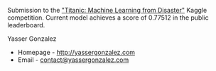 Submission to the
["Titanic: Machine Learning from Disaster"](https://www.kaggle.com/c/titanic)
Kaggle competition. Current model achieves a score of 0.77512 in the
public leaderboard.

Yasser Gonzalez
* Homepage - http://yassergonzalez.com
* Email - contact@yassergonzalez.com
